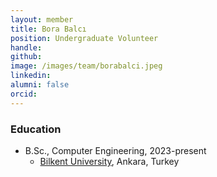 ```yaml
---
layout: member
title: Bora Balcı
position: Undergraduate Volunteer
handle: 
github: 
image: /images/team/borabalci.jpeg
linkedin: 
alumni: false
orcid: 
---
```


### Education

- B.Sc., Computer Engineering, 2023-present
  - [Bilkent University](http://www.cs.bilkent.edu.tr/), Ankara, Turkey 
